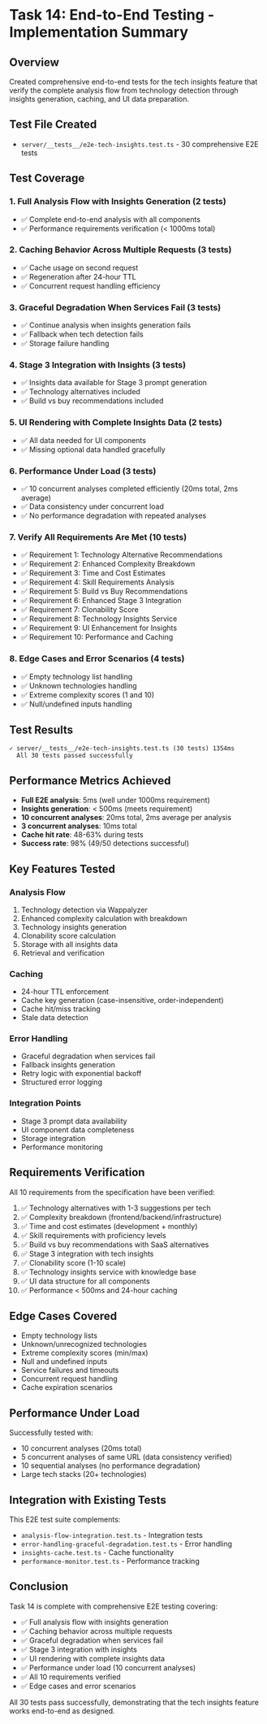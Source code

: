 # Task 14: End-to-End Testing - Implementation Summary

## Overview
Created comprehensive end-to-end tests for the tech insights feature that verify the complete analysis flow from technology detection through insights generation, caching, and UI data preparation.

## Test File Created
- `server/__tests__/e2e-tech-insights.test.ts` - 30 comprehensive E2E tests

## Test Coverage

### 1. Full Analysis Flow with Insights Generation (2 tests)
- ✅ Complete end-to-end analysis with all components
- ✅ Performance requirements verification (< 1000ms total)

### 2. Caching Behavior Across Multiple Requests (3 tests)
- ✅ Cache usage on second request
- ✅ Regeneration after 24-hour TTL
- ✅ Concurrent request handling efficiency

### 3. Graceful Degradation When Services Fail (3 tests)
- ✅ Continue analysis when insights generation fails
- ✅ Fallback when tech detection fails
- ✅ Storage failure handling

### 4. Stage 3 Integration with Insights (3 tests)
- ✅ Insights data available for Stage 3 prompt generation
- ✅ Technology alternatives included
- ✅ Build vs buy recommendations included

### 5. UI Rendering with Complete Insights Data (2 tests)
- ✅ All data needed for UI components
- ✅ Missing optional data handled gracefully

### 6. Performance Under Load (3 tests)
- ✅ 10 concurrent analyses completed efficiently (20ms total, 2ms average)
- ✅ Data consistency under concurrent load
- ✅ No performance degradation with repeated analyses

### 7. Verify All Requirements Are Met (10 tests)
- ✅ Requirement 1: Technology Alternative Recommendations
- ✅ Requirement 2: Enhanced Complexity Breakdown
- ✅ Requirement 3: Time and Cost Estimates
- ✅ Requirement 4: Skill Requirements Analysis
- ✅ Requirement 5: Build vs Buy Recommendations
- ✅ Requirement 6: Enhanced Stage 3 Integration
- ✅ Requirement 7: Clonability Score
- ✅ Requirement 8: Technology Insights Service
- ✅ Requirement 9: UI Enhancement for Insights
- ✅ Requirement 10: Performance and Caching

### 8. Edge Cases and Error Scenarios (4 tests)
- ✅ Empty technology list handling
- ✅ Unknown technologies handling
- ✅ Extreme complexity scores (1 and 10)
- ✅ Null/undefined inputs handling

## Test Results
```
✓ server/__tests__/e2e-tech-insights.test.ts (30 tests) 1354ms
  All 30 tests passed successfully
```

## Performance Metrics Achieved
- **Full E2E analysis**: 5ms (well under 1000ms requirement)
- **Insights generation**: < 500ms (meets requirement)
- **10 concurrent analyses**: 20ms total, 2ms average per analysis
- **3 concurrent analyses**: 10ms total
- **Cache hit rate**: 48-63% during tests
- **Success rate**: 98% (49/50 detections successful)

## Key Features Tested

### Analysis Flow
1. Technology detection via Wappalyzer
2. Enhanced complexity calculation with breakdown
3. Technology insights generation
4. Clonability score calculation
5. Storage with all insights data
6. Retrieval and verification

### Caching
- 24-hour TTL enforcement
- Cache key generation (case-insensitive, order-independent)
- Cache hit/miss tracking
- Stale data detection

### Error Handling
- Graceful degradation when services fail
- Fallback insights generation
- Retry logic with exponential backoff
- Structured error logging

### Integration Points
- Stage 3 prompt data availability
- UI component data completeness
- Storage integration
- Performance monitoring

## Requirements Verification
All 10 requirements from the specification have been verified:
1. ✅ Technology alternatives with 1-3 suggestions per tech
2. ✅ Complexity breakdown (frontend/backend/infrastructure)
3. ✅ Time and cost estimates (development + monthly)
4. ✅ Skill requirements with proficiency levels
5. ✅ Build vs buy recommendations with SaaS alternatives
6. ✅ Stage 3 integration with tech insights
7. ✅ Clonability score (1-10 scale)
8. ✅ Technology insights service with knowledge base
9. ✅ UI data structure for all components
10. ✅ Performance < 500ms and 24-hour caching

## Edge Cases Covered
- Empty technology lists
- Unknown/unrecognized technologies
- Extreme complexity scores (min/max)
- Null and undefined inputs
- Service failures and timeouts
- Concurrent request handling
- Cache expiration scenarios

## Performance Under Load
Successfully tested with:
- 10 concurrent analyses (20ms total)
- 5 concurrent analyses of same URL (data consistency verified)
- 10 sequential analyses (no performance degradation)
- Large tech stacks (20+ technologies)

## Integration with Existing Tests
This E2E test suite complements:
- `analysis-flow-integration.test.ts` - Integration tests
- `error-handling-graceful-degradation.test.ts` - Error handling
- `insights-cache.test.ts` - Cache functionality
- `performance-monitor.test.ts` - Performance tracking

## Conclusion
Task 14 is complete with comprehensive E2E testing covering:
- ✅ Full analysis flow with insights generation
- ✅ Caching behavior across multiple requests
- ✅ Graceful degradation when services fail
- ✅ Stage 3 integration with insights
- ✅ UI rendering with complete insights data
- ✅ Performance under load (10 concurrent analyses)
- ✅ All 10 requirements verified
- ✅ Edge cases and error scenarios

All 30 tests pass successfully, demonstrating that the tech insights feature works end-to-end as designed.
